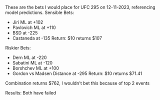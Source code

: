 These are the bets I would place for UFC 295 on 12-11-2023, referencing model predictions.
Sensible Bets:
- Jiri ML at +102
- Pavlovich ML at +110
- BSD at -225
- Castaneda at -135
Return: $10 returns $107

Riskier Bets:
- Dern ML at -220
- Sabatini ML at -120
- Borshchev ML at +100
- Gordon vs Madsen Distance at -295
Return: $10 returns $71.41

Combination returns $762, I wouldn't bet this because of top 2 events

Results: Both have failed
